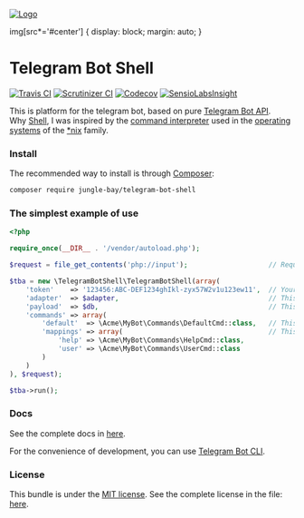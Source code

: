 
[![Logo](https://telegram.org/img/t_logo.png#center)](https://telegram.org/blog/bot-revolution)

img[src*='#center'] { 
    display: block;
    margin: auto;
}

# Telegram Bot Shell

[![Travis CI](https://img.shields.io/travis/jungle-bay/telegram-bot-shell.svg?style=flat)](https://travis-ci.org/jungle-bay/telegram-bot-shell)
[![Scrutinizer CI](https://img.shields.io/scrutinizer/g/jungle-bay/telegram-bot-shell.svg?style=flat)](https://scrutinizer-ci.com/g/jungle-bay/telegram-bot-shell)
[![Codecov](https://img.shields.io/codecov/c/github/jungle-bay/telegram-bot-shell.svg?style=flat)](https://codecov.io/gh/jungle-bay/telegram-bot-shell)
[![SensioLabsInsight](https://img.shields.io/sensiolabs/i/84f8c0b7-506d-4116-819c-f2080a79bf66.svg?style=flat)](https://insight.sensiolabs.com/projects/84f8c0b7-506d-4116-819c-f2080a79bf66)

This is platform for the telegram bot, based on pure [Telegram Bot API](https://github.com/jungle-bay/telegram-bot-api). <br />
Why [Shell](https://en.wikipedia.org/wiki/Unix_shell), I was inspired by the [command interpreter](https://en.wikipedia.org/wiki/Shell_(computing)) used in the [operating systems](https://en.wikipedia.org/wiki/Operating_system) of the [*nix](https://en.wikipedia.org/wiki/Unix-like) family.

### Install

The recommended way to install is through [Composer](https://getcomposer.org):

```bash
composer require jungle-bay/telegram-bot-shell
```

### The simplest example of use

```php
<?php

require_once(__DIR__ . '/vendor/autoload.php');

$request = file_get_contents('php://input');                    // Request body. (JSON-serialized Update object)

$tba = new \TelegramBotShell\TelegramBotShell(array(
    'token'    => '123456:ABC-DEF1234ghIkl-zyx57W2v1u123ew11',  // Your token bot.
    'adapter'  => $adapter,                                     // This adapter for Scrapbook library. See the complete: https://github.com/matthiasmullie/scrapbook#adapters
    'payload'  => $db,                                          // This payload will be passed to command the third parameter. (optional)
    'commands' => array(
        'default'  => \Acme\MyBot\Commands\DefaultCmd::class,   // This command will work by default if no command is found. (optional)
        'mappings' => array(                                    // This is the list of registered commands for the bot. (optional)
            'help' => \Acme\MyBot\Commands\HelpCmd::class,
            'user' => \Acme\MyBot\Commands\UserCmd::class
        )
    )
), $request);

$tba->run();
```

### Docs

See the complete docs in [here](https://github.com/jungle-bay/telegram-bot-shell/blob/master/docs/readme.md).

For the convenience of development, you can use [Telegram Bot CLI](https://github.com/jungle-bay/telegram-bot-cli).

### License

This bundle is under the [MIT license](http://opensource.org/licenses/MIT). See the complete license in the file: [here](https://github.com/jungle-bay/telegram-bot-shell/blob/master/license.txt).
